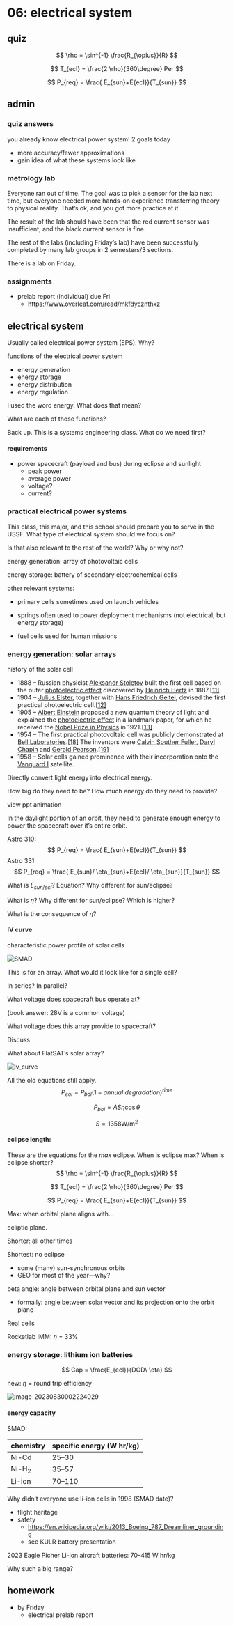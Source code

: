 # 06: electrical system

## quiz

[1]: # (Draw the current configuration of the Sun-Earth-Moon system. Include the vernal equinox direction.)
[Bonus]: # (Add the James Webb Space Telescope)
[2]: # (How many base-ten digits can you represent with a 13-bit number?)
[3]: # (FalconEye-1 is in a circular orbit with a radius of 8000 km and period of 1.978 hrs. The bus requires 535 W of power to operate and is always on. The payload requires 165 W of power to operate and is always on. Calculate the power the solar panels must produce to power FalconEye-1 in both the Sun and Eclipse.)

$$
\rho = \sin^{-1} \frac{R_{\oplus}}{R}
$$

$$
T_{ecl} = \frac{2 \rho}{360\degree} Per
$$

$$
P_{req} = \frac{ E_{sun}+E{ecl}}{T_{sun}}
$$



## admin

### quiz answers



you already know electrical power system! 2 goals today

- more accuracy/fewer approximations
- gain idea of what these systems look like



### metrology lab

Everyone ran out of time. The goal was to pick a sensor for the lab next time, but everyone needed more hands-on experience transferring theory to physical reality. That’s ok, and you got more practice at it. 

The result of the lab should have been that the red current sensor was insufficient, and the black current sensor is fine. 

The rest of the labs (including Friday’s lab) have been successfully completed by many lab groups in 2 semesters/3 sections. 





There is a lab on Friday. 



### assignments

- prelab report (individual) due Fri
  - https://www.overleaf.com/read/mkfdycznthxz





## electrical system

Usually called electrical power system (EPS). Why?



functions of the electrical power system

- energy generation
- energy storage
- energy distribution
- energy regulation



I used the word energy. What does that mean?

What are each of those functions?



Back up. This is a systems engineering class. What do we need first?



#### requirements

- power spacecraft (payload and bus) during eclipse and sunlight
  - peak power
  - average power
  - voltage?
  - current?



### practical electrical power systems

This class, this major, and this school should prepare you to serve in the USSF. What type of electrical system should we focus on?



Is that also relevant to the rest of the world? Why or why not? 





energy generation: array of photovoltaic cells

energy storage: battery of secondary electrochemical cells 



other relevant systems:

- primary cells sometimes used on launch vehicles

- springs often used to power deployment mechanisms (not electrical, but energy storage) 

- fuel cells used for human missions

  

### energy generation: solar arrays

history of the solar cell

- 1888 – Russian physicist [Aleksandr Stoletov](https://en.wikipedia.org/wiki/Aleksandr_Stoletov) built the first cell based on the outer [photoelectric effect](https://en.wikipedia.org/wiki/Photoelectric_effect) discovered by [Heinrich Hertz](https://en.wikipedia.org/wiki/Heinrich_Hertz) in 1887.[[11\]](https://en.wikipedia.org/wiki/Solar_cell#cite_note-11)
- 1904 – [Julius Elster](https://en.wikipedia.org/wiki/Julius_Elster), together with [Hans Friedrich Geitel](https://en.wikipedia.org/wiki/Hans_Friedrich_Geitel), devised the first practical photoelectric cell.[[12\]](https://en.wikipedia.org/wiki/Solar_cell#cite_note-12)
- 1905 – [Albert Einstein](https://en.wikipedia.org/wiki/Albert_Einstein) proposed a new quantum theory of light and explained the [photoelectric effect](https://en.wikipedia.org/wiki/Photoelectric_effect) in a landmark paper, for which he received the [Nobel Prize in Physics](https://en.wikipedia.org/wiki/Nobel_Prize_in_Physics) in 1921.[[13\]](https://en.wikipedia.org/wiki/Solar_cell#cite_note-13)
- 1954 – The first practical photovoltaic cell was publicly demonstrated at [Bell Laboratories](https://en.wikipedia.org/wiki/Bell_Laboratories).[[18\]](https://en.wikipedia.org/wiki/Solar_cell#cite_note-18) The inventors were [Calvin Souther Fuller](https://en.wikipedia.org/wiki/Calvin_Souther_Fuller), [Daryl Chapin](https://en.wikipedia.org/wiki/Daryl_Chapin) and [Gerald Pearson](https://en.wikipedia.org/wiki/Gerald_Pearson).[[19\]](https://en.wikipedia.org/wiki/Solar_cell#cite_note-19)
- 1958 – Solar cells gained prominence with their incorporation onto the [Vanguard I](https://en.wikipedia.org/wiki/Vanguard_I) satellite.



Directly convert light energy into electrical energy. 



How big do they need to be? How much energy do they need to provide?

view ppt animation



In the daylight portion of an orbit, they need to generate enough energy to power the spacecraft over it’s entire orbit. 

Astro 310: 
$$
P_{req} = \frac{ E_{sun}+E{ecl}}{T_{sun}}
$$
Astro 331: 
$$
P_{req} = \frac{ E_{sun}/ \eta_{sun}+E{ecl}/ \eta_{sun}}{T_{sun}}
$$


What is $E_{sun/ecl}$? Equation? Why different for sun/eclipse?



What is $\eta$? Why different for sun/eclipse? Which is higher?



What is the consequence of $\eta$?







#### IV curve

characteristic power profile of solar cells

![SMAD](sources/image-20230829234519344.png)

This is for an array. What would it look like for a single cell? 

In series? In parallel? 



What voltage does spacecraft bus operate at? 



(book answer: 28V is a common voltage)



What voltage does this array provide to spacecraft?

Discuss



What about FlatSAT’s solar array?



![iv_curve](sources/iv_curve.svg)



All the old equations still apply. 
$$
P_{eol} = P_{bol} (1-annual \ degradation)^{time}
$$

$$
P_{bol} = A S \eta \cos \theta
$$

$$
S = 1358 \mathrm{W/m^2}
$$

#### eclipse length: 

These are the equations for the *max* eclipse. When is eclipse max? When is eclipse shorter? 
$$
\rho = \sin^{-1} \frac{R_{\oplus}}{R}
$$

$$
T_{ecl} = \frac{2 \rho}{360\degree} Per
$$

$$
P_{req} = \frac{ E_{sun}+E{ecl}}{T_{sun}}
$$

Max: when orbital plane aligns with…



ecliptic plane. 



Shorter: all other times

Shortest: no eclipse

- some (many) sun-synchronous orbits
- GEO for most of the year—why?

beta angle: angle between orbital plane and sun vector

- formally: angle between solar vector and its projection onto the orbit plane



Real cells

Rocketlab IMM: $\eta$ = 33% 



### energy storage: lithium ion batteries

$$
Cap = \frac{E_{ecl}}{DOD\ \eta}
$$

new: $\eta$ = round trip efficiency



![image-20230830002224029](sources/image-20230830002224029.png)



#### energy capacity

SMAD:

| chemistry | specific energy (W hr/kg) |
| --------- | ------------------------- |
| Ni-Cd     | 25–30                     |
| Ni-H$_2$  | 35–57                     |
| Li-ion    | 70–110                    |



Why didn’t everyone use li-ion cells in 1998 (SMAD date)?

- flight heritage
- safety 
  - https://en.wikipedia.org/wiki/2013_Boeing_787_Dreamliner_grounding
  - see KULR battery presentation



2023 Eagle Picher Li-ion aircraft batteries: 70–415 W hr/kg



Why such a big range? 



## homework

- by Friday
  - electrical prelab report